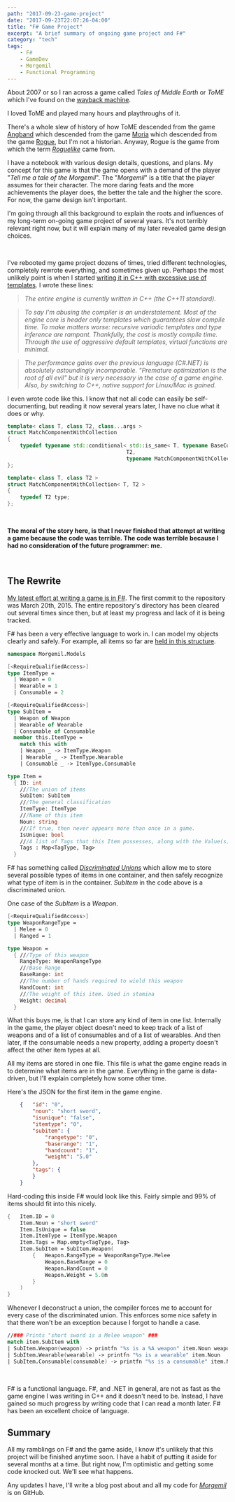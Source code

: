 ```yaml
---
path: "2017-09-23-game-project"
date: "2017-09-23T22:07:26-04:00"
title: "F# Game Project"
excerpt: "A brief summary of ongoing game project and F#"
category: "tech"
tags:
    - F#
    - GameDev
    - Morgemil
    - Functional Programming
---
```


About 2007 or so I ran across a game called _Tales of Middle Earth_ or _ToME_ which I've found on the [wayback machine][0]. 

I loved ToME and played many hours and playthroughs of it.

There's a whole slew of history of how ToME descended from the game [Angband][1] which descended from the game [Moria][2] which descended from the game [Rogue][3], but I'm not a historian. Anyway, Rogue is the game from which the term [_Roguelike_][4] came from.

I have a notebook with various design details, questions, and plans. My concept for this game is that the game opens with a demand of the player "_Tell me a tale of the Morgemil_". The "_Morgemil_" is a title that the player assumes for their character. The more daring feats and the more achievements the player does, the better the tale and the higher the score.  For now, the game design isn't important.

I'm going through all this background to explain the roots and influences of my long-term on-going game project of several years. It's not terribly relevant right now, but it will explain many of my later revealed game design choices.

<br/>

I've rebooted my game project dozens of times, tried different technologies, completely rewrote everything, and sometimes given up. Perhaps the most unlikely point is when I started [writing it in C++ with excessive use of templates][5]. I wrote these lines:

> _The entire engine is currently written in C++ (the C++11 standard)._

> _To say I'm abusing the compiler is an understatement. Most of the engine core is header only templates which guarantees slow compile time. To make matters worse: recursive variadic templates and type inference are rampant. Thankfully, the cost is mostly compile time. Through the use of aggressive default templates, virtual functions are minimal._

> _The performance gains over the previous language (C#.NET) is absolutely astoundingly incomparable. "Premature optimization is the root of all evil" but it is very necessary in the case of a game engine. Also, by switching to C++, native support for Linux/Mac is gained._

I even wrote code like this.  I know that not all code can easily be self-documenting, but reading it now several years later, I have no clue what it does or why.
```cpp
template< class T, class T2, class...args >
struct MatchComponentWithCollection
{
    typedef typename std::conditional< std::is_same< T, typename BaseComponentType<T2>::ComponentType >::value,
                                      T2,
                                      typename MatchComponentWithCollection< T, args... >::type >::type type;
};

template< class T, class T2 >
struct MatchComponentWithCollection< T, T2 >
{
    typedef T2 type;
};
```

<br/>

**The moral of the story here, is that I never finished that attempt at writing a game because the code was terrible. The code was terrible because I had no consideration of the future programmer: me.**

<br/>

## The Rewrite

[My latest effort at writing a game is in F#][6]. The first commit to the repository was March 20th, 2015. The entire repository's directory has been cleared out several times since then, but at least my progress and lack of it is being tracked.


F# has been a very effective language to work in. I can model my objects clearly and safely. For example, all items so far are [held in this structure][7].
```fsharp
namespace Morgemil.Models

[<RequireQualifiedAccess>]
type ItemType = 
  | Weapon = 0
  | Wearable = 1
  | Consumable = 2

[<RequireQualifiedAccess>]
type SubItem =
  | Weapon of Weapon
  | Wearable of Wearable
  | Consumable of Consumable
  member this.ItemType =
    match this with
    | Weapon _ -> ItemType.Weapon
    | Wearable _ -> ItemType.Wearable
    | Consumable _ -> ItemType.Consumable

type Item =
  { ID: int
    ///The union of items
    SubItem: SubItem
    ///The general classification
    ItemType: ItemType
    ///Name of this item
    Noun: string
    ///If true, then never appears more than once in a game.
    IsUnique: bool
    ///A list of Tags that this Item possesses, along with the Value(s)
    Tags : Map<TagType, Tag>    
  }
```

F# has something called [_Discriminated Unions_][8] which allow me to store several possible types of items in one container, and then safely recognize what type of item is in the container. _SubItem_ in the code above is a discriminated union.

One case of the _SubItem_ is a _Weapon_.
```fsharp
[<RequireQualifiedAccess>]
type WeaponRangeType =
  | Melee = 0
  | Ranged = 1

type Weapon =
  { ///Type of this weapon
    RangeType: WeaponRangeType
    ///Base Range
    BaseRange: int
    ///The number of hands required to wield this weapon
    HandCount: int
    ///The weight of this item. Used in stamina
    Weight: decimal
  }
```

What this buys me, is that I can store any kind of item in one list. Internally in the game, the player object doesn't need to keep track of a list of weapons and of a list of consumables and of a list of wearables. And then later, if the consumable needs a new property, adding a property doesn't affect the other item types at all.

All my items are stored in one file. This file is what the game engine reads in to determine what items are in the game. Everything in the game is data-driven, but I'll explain completely how some other time. 

Here's the JSON for the first item in the game engine.
```json
	{	"id": "0",
		"noun": "short sword",
		"isunique": "false",
		"itemtype": "0",
		"subitem": {
			"rangetype": "0",
			"baserange": "1",
			"handcount": "1",
			"weight": "5.0"
		},
		"tags": {
		}
	}
```

Hard-coding this inside F# would look like this. Fairly simple and 99% of items should fit into this nicely.
```fsharp
{   Item.ID = 0
    Item.Noun = "short sword"
    Item.IsUnique = false
    Item.ItemType = ItemType.Weapon
    Item.Tags = Map.empty<TagType, Tag>
    Item.SubItem = SubItem.Weapon(
        {   Weapon.RangeType = WeaponRangeType.Melee
            Weapon.BaseRange = 0
            Weapon.HandCount = 0
            Weapon.Weight = 5.0m
        }
    )
}
```
Whenever I deconstruct a union, the compiler forces me to account for every case of the discriminated union. This enforces some nice safety in that there won't be an exception because I forgot to handle a case.

```fsharp
//### Prints "short sword is a Melee weapon" ###
match item.SubItem with
| SubItem.Weapon(weapon) -> printfn "%s is a %A weapon" item.Noun weapon.RangeType
| SubItem.Wearable(wearable) -> printfn "%s is a wearable" item.Noun
| SubItem.Consumable(consumable) -> printfn "%s is a consumable" item.Noun
```

<br/>

F# is a functional language. F#, and .NET in general, are not as fast as the game engine I was writing in C++ and it doesn't need to be. Instead, I have gained so much progress by writing code that I can read a month later. F# has been an excellent choice of language.

## Summary

All my ramblings on F# and the game aside, I know it's unlikely that this project will be finished anytime soon. I have a habit of putting it aside for several months at a time. But right now, I'm optimistic and getting some code knocked out. We'll see what happens.

Any updates I have, I'll write a blog post about and all my code for [_Morgemil_][6] is on GitHub.

[0]: https://web.archive.org/web/20080820000454/http://t-o-m-e.net/
[1]: http://www.roguebasin.com/index.php?title=Angband
[2]: http://www.roguebasin.com/index.php?title=Moria
[3]: http://www.roguebasin.com/index.php?title=Rogue
[4]: https://en.wikipedia.org/wiki/Roguelike
[5]: https://bitbucket.org/teammorgemil/morgemil
[6]: https://github.com/DanielOliver/Morgemil
[7]: https://github.com/DanielOliver/Morgemil/blob/d29e26ad5a62da94c7e6d42095feb51284d800d5/Models/Item.fs
[8]: https://fsharpforfunandprofit.com/posts/discriminated-unions/
